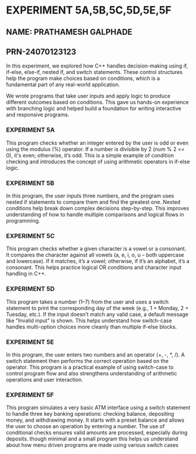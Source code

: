 # EXPERIMENT 5A,5B,5C,5D,5E,5F
## NAME: PRATHAMESH GALPHADE
## PRN-24070123123
In this experiment, we explored how C++ handles decision-making using if, if-else, else-if, nested if, and switch statements. These control structures help the program make choices based on conditions, which is a fundamental part of any real-world application.

We wrote programs that take user inputs and apply logic to produce different outcomes based on conditions. This gave us hands-on experience with branching logic and helped build a foundation for writing interactive and responsive programs.

### EXPERIMENT 5A
This program checks whether an integer entered by the user is odd or even using the modulus (%) operator. If a number is divisible by 2 (num % 2 == 0), it's even; otherwise, it’s odd. This is a simple example of condition checking and introduces the concept of using arithmetic operators in if-else logic.
### EXPERIMENT 5B
In this program, the user inputs three numbers, and the program uses nested if statements to compare them and find the greatest one. Nested conditions help break down complex decisions step-by-step. This improves understanding of how to handle multiple comparisons and logical flows in programming.
### EXPERIMENT 5C
This program checks whether a given character is a vowel or a consonant. It compares the character against all vowels (a, e, i, o, u – both uppercase and lowercase). If it matches, it’s a vowel; otherwise, if it’s an alphabet, it’s a consonant. This helps practice logical OR conditions and character input handling in C++.
### EXPERIMENT 5D
This program takes a number (1–7) from the user and uses a switch statement to print the corresponding day of the week (e.g., 1 = Monday, 2 = Tuesday, etc.). If the input doesn't match any valid case, a default message like "Invalid input" is shown. This helps understand how switch-case handles multi-option choices more cleanly than multiple if-else blocks.
### EXPERIMENT 5E
In this program, the user enters two numbers and an operator (+, -, *, /). A switch statement then performs the correct operation based on the operator. This program is a practical example of using switch-case to control program flow and also strengthens understanding of arithmetic operations and user interaction.

### EXPERIMENT 5F
This program simulates a very basic ATM interface using a switch statement to handle three key banking operations: checking balance, depositing money, and withdrawing money. It starts with a preset balance and allows the user to choose an operation by entering a number. The use of conditional checks ensures valid amounts are processed, especially during deposits. 
though minimal and a small program this helps us understand about how menu driven programs are made using various switch cases 

